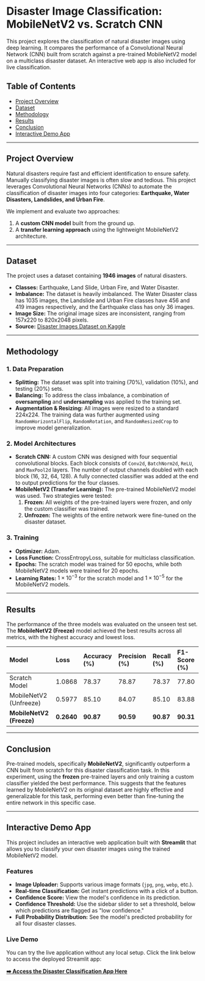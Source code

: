 # Disaster Image Classification: MobileNetV2 vs. Scratch CNN

This project explores the classification of natural disaster images using deep learning. It compares the performance of a Convolutional Neural Network (CNN) built from scratch against a pre-trained MobileNetV2 model on a multiclass disaster dataset. An interactive web app is also included for live classification.

## Table of Contents
* [Project Overview](#project-overview)
* [Dataset](#dataset)
* [Methodology](#methodology)
* [Results](#results)
* [Conclusion](#conclusion)
* [Interactive Demo App](#interactive-demo-app)
---

## Project Overview

Natural disasters require fast and efficient identification to ensure safety. Manually classifying disaster images is often slow and tedious. This project leverages Convolutional Neural Networks (CNNs) to automate the classification of disaster images into four categories: **Earthquake, Water Disasters, Landslides, and Urban Fire**.

We implement and evaluate two approaches:
1.  A **custom CNN model** built from the ground up.
2.  A **transfer learning approach** using the lightweight MobileNetV2 architecture.

---

## Dataset

The project uses a dataset containing **1946 images** of natural disasters.

* **Classes:** Earthquake, Land Slide, Urban Fire, and Water Disaster.
* **Imbalance:** The dataset is heavily imbalanced. The Water Disaster class has 1035 images, the Landslide and Urban Fire classes have 456 and 419 images respectively, and the Earthquake class has only 36 images.
* **Image Size:** The original image sizes are inconsistent, ranging from 157x220 to 820x2048 pixels.
* **Source:** [Disaster Images Dataset on Kaggle](https://www.kaggle.com/datasets/varpit94/disaster-images-dataset)

---

## Methodology

### 1. Data Preparation
* **Splitting:** The dataset was split into training (70%), validation (10%), and testing (20%) sets.
* **Balancing:** To address the class imbalance, a combination of **oversampling** and **undersampling** was applied to the training set.
* **Augmentation & Resizing:** All images were resized to a standard 224x224. The training data was further augmented using `RandomHorizontalFlip`, `RandomRotation`, and `RandomResizedCrop` to improve model generalization.

### 2. Model Architectures
* **Scratch CNN:** A custom CNN was designed with four sequential convolutional blocks. Each block consists of `Conv2d`, `BatchNorm2d`, `ReLU`, and `MaxPool2d` layers. The number of output channels doubled with each block (16, 32, 64, 128). A fully connected classifier was added at the end to output predictions for the four classes.
* **MobileNetV2 (Transfer Learning):** The pre-trained MobileNetV2 model was used. Two strategies were tested:
    1.  **Frozen:** All weights of the pre-trained layers were frozen, and only the custom classifier was trained.
    2.  **Unfrozen:** The weights of the entire network were fine-tuned on the disaster dataset.

### 3. Training
* **Optimizer:** Adam.
* **Loss Function:** CrossEntropyLoss, suitable for multiclass classification.
* **Epochs:** The scratch model was trained for 50 epochs, while both MobileNetV2 models were trained for 20 epochs.
* **Learning Rates:** $1 \times 10^{-3}$ for the scratch model and $1 \times 10^{-5}$ for the MobileNetV2 models.

---

## Results

The performance of the three models was evaluated on the unseen test set. The **MobileNetV2 (Freeze)** model achieved the best results across all metrics, with the highest accuracy and lowest loss.

| Model | Loss | Accuracy (%) | Precision (%) | Recall (%) | F1-Score (%) |
| :--- | :--- | :--- | :--- | :--- | :--- |
| Scratch Model | 1.0868 | 78.37 | 78.87 | 78.37 | 77.80 |
| MobileNetV2 (Unfreeze) | 0.5977 | 85.10 | 84.07 | 85.10 | 83.88 |
| **MobileNetV2 (Freeze)** | **0.2640** | **90.87** | **90.59** | **90.87** | **90.31** |

---

## Conclusion

Pre-trained models, specifically **MobileNetV2**, significantly outperform a CNN built from scratch for this disaster classification task. In this experiment, using the **frozen** pre-trained layers and only training a custom classifier yielded the best performance. This suggests that the features learned by MobileNetV2 on its original dataset are highly effective and generalizable for this task, performing even better than fine-tuning the entire network in this specific case.

---

## Interactive Demo App

This project includes an interactive web application built with **Streamlit** that allows you to classify your own disaster images using the trained MobileNetV2 model.

### Features
* **Image Uploader:** Supports various image formats (`jpg`, `png`, `webp`, etc.).
* **Real-time Classification:** Get instant predictions with a click of a button.
* **Confidence Score:** View the model's confidence in its prediction.
* **Confidence Threshold:** Use the sidebar slider to set a threshold, below which predictions are flagged as "low confidence."
* **Full Probability Distribution:** See the model's predicted probability for all four disaster classes.



### Live Demo
You can try the live application without any local setup. Click the link below to access the deployed Streamlit app:

**[➡️ Access the Disaster Classification App Here](https://disaster-app-classificationpy-uujevwjsxu8gqgmrjzgdot.streamlit.app/)**

